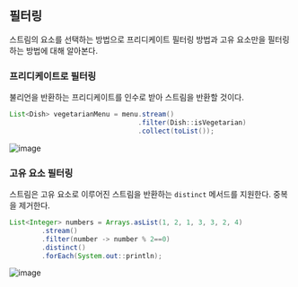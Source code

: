 ## 필터링
스트림의 요소를 선택하는 방법으로 프리디케이트 필터링 방법과 고유 요소만을 필터링하는 방법에 대해 알아본다.

### 프리디케이트로 필터링
불리언을 반환하는 프리디케이트를 인수로 받아 스트림을 반환할 것이다.
```Java
List<Dish> vegetarianMenu = menu.stream()
                                .filter(Dish::isVegetarian)
                                .collect(toList());
```
![image](https://github.com/BinarySstar/modern-java-in-action/assets/117090689/23e5e03d-2a39-4198-9a58-98dc2062e1e2)

### 고유 요소 필터링
스트림은 고유 요소로 이루어진 스트림을 반환하는 `distinct` 메서드를 지원한다. 중복을 제거한다.
```Java
List<Integer> numbers = Arrays.asList(1, 2, 1, 3, 3, 2, 4)
        .stream()
        .filter(number -> number % 2==0)
        .distinct()
        .forEach(System.out::println);
```
![image](https://github.com/BinarySstar/modern-java-in-action/assets/117090689/e79e0f80-9257-40f8-8e1d-4864628b3536)

